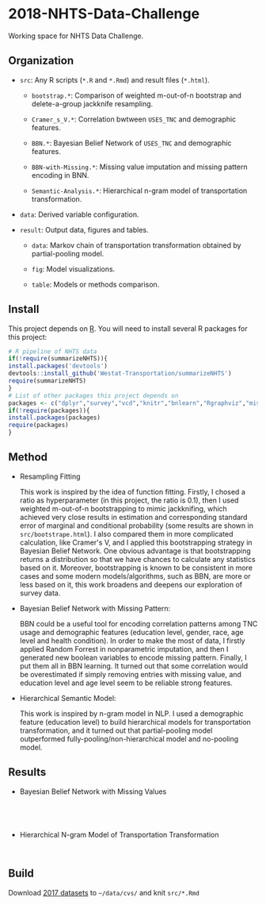 # 2018-NHTS-Data-Challenge

Working space for NHTS Data Challenge.

## Organization

-  `src`: Any R scripts (`*.R` and `*.Rmd`) and result files (`*.html`).

    - `bootstrap.*`: Comparison of weighted m-out-of-n bootstrap and delete-a-group jackknife resampling. 
  
    - `Cramer_s_V.*`: Correlation bwtween `USES_TNC` and demographic features.
  
    - `BBN.*`: Bayesian Belief Network of `USES_TNC` and demographic features.
  
    - `BBN-with-Missing.*`: Missing value imputation and missing pattern encoding in BNN.
  
    - `Semantic-Analysis.*`: Hierarchical n-gram model of transportation transformation.
  
- `data`: Derived variable configuration.

- `result`: Output data, figures and tables.

    - `data`: Markov chain of transportation transformation obtained by partial-pooling model.
    
    - `fig`: Model visualizations.
    
    - `table`: Models or methods comparison.

## Install

This project depends on [R](https://cran.r-project.org/). You will need to install several R packages for this project:

```r
# R pipeline of NHTS data
if(!require(summarizeNHTS)){
install.packages('devtools')
devtools::install_github('Westat-Transportation/summarizeNHTS')
require(summarizeNHTS)
}
# List of other packages this project depends on
packages <- c("dplyr","survey","vcd","knitr","bnlearn","Rgraphviz","missForest")
if(!require(packages)){
install.packages(packages)
require(packages)
}
```

## Method

- Resampling Fitting
  
  This work is inspired by the idea of function fitting. Firstly, I chosed a ratio as hyperparameter (in this project, the ratio is 0.1), then I used weighted m-out-of-n bootstrapping to mimic jackknifing, which achieved very close results in estimation and corresponding standard error of marginal and conditional probability (some results are shown in `src/bootstrape.html`). I also compared them in more complicated calculation, like Cramer's V, and I applied this bootstrapping strategy in Bayesian Belief Network. One obvious advantage is that bootstrapping returns a distribution so that we have chances to calculate any statistics based on it. Moreover, bootstrapping is known to be consistent in more cases and some modern models/algorithms, such as BBN, are more or less based on it, this work broadens and deepens our exploration of survey data.

- Bayesian Belief Network with Missing Pattern: 
  
  BBN could be a useful tool for encoding correlation patterns among TNC usage and demographic features (education level, gender, race, age level and health condition). In order to make the most of data, I firstly applied Random Forrest in nonparametric imputation, and then I generated new boolean variables to encode missing pattern. Finally, I put them all in BBN learning. It turned out that some correlation would be overestimated if simply removing entries with missing value, and education level and age level seem to be reliable strong features.

- Hierarchical Semantic Model: 
  
  This work is inspired by n-gram model in NLP. I used a demographic feature (education level) to build hierarchical models for transportation transformation, and it turned out that partial-pooling model outperformed fully-pooling/non-hierarchical model and no-pooling model.

## Results

- Bayesian Belief Network with Missing Values

<p align="center">
  <img src="https://github.com/xiaobw95/2018-NHTS-Data-Challenge/blob/master/result/table/Cramer_s_V_table.png" alt=""/>
</p>

<p align="center">
  <img src="https://github.com/xiaobw95/2018-NHTS-Data-Challenge/blob/master/result/fig/Cramer_s_V.PNG" alt=""/>
</p>

<p align="center">
  <img src="https://github.com/xiaobw95/2018-NHTS-Data-Challenge/blob/master/result/fig/BBN.PNG" alt=""/>
</p>

<p align="center">
  <img src="https://github.com/xiaobw95/2018-NHTS-Data-Challenge/blob/master/result/fig/BBN-with-Missing.PNG" alt=""/>
</p>

- Hierarchical N-gram Model of Transportation Transformation

<p align="center">
  <img src="https://github.com/xiaobw95/2018-NHTS-Data-Challenge/blob/master/result/table/n-gram.png" alt=""/>
</p>

<p align="center">
  <img src="https://github.com/xiaobw95/2018-NHTS-Data-Challenge/blob/master/result/fig/TransportationTransformation.PNG" alt=""/>
</p>

## Build

Download [2017 datasets](https://nhts.ornl.gov/downloads) to `~/data/cvs/` and knit `src/*.Rmd`
